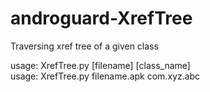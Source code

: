 # androguard-XrefTree
Traversing xref tree of a given class

usage: XrefTree.py [filename] [class_name]<br>
usage: XrefTree.py filename.apk com.xyz.abc

